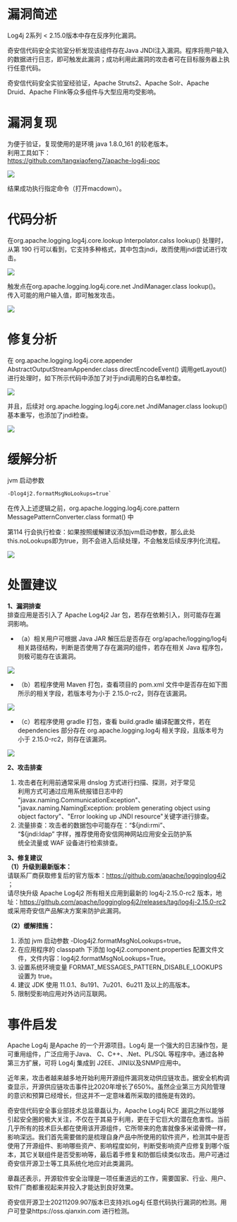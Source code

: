 漏洞简述
====

Log4j 2系列 &lt; 2.15.0版本中存在反序列化漏洞。

奇安信代码安全实验室分析发现该组件存在Java JNDI注入漏洞。程序将用户输入的数据进行日志，即可触发此漏洞；成功利用此漏洞的攻击者可在目标服务器上执行任意代码。

奇安信代码安全实验室经验证，Apache Struts2、Apache Solr、Apache Druid、Apache Flink等众多组件与大型应用均受影响。

漏洞复现
====

为便于验证，复现使用的是环境 java 1.8.0\_161 的较老版本。  
利用工具如下：  
<https://github.com/tangxiaofeng7/apache-log4j-poc>

[![](https://shs3.b.qianxin.com/attack_forum/2021/12/attach-e27609448d1bb75649cf4b06aa06dc3845eb2be6.png)](https://shs3.b.qianxin.com/attack_forum/2021/12/attach-e27609448d1bb75649cf4b06aa06dc3845eb2be6.png)

结果成功执行指定命令（打开macdown）。

代码分析
====

在org.apache.logging.log4j.core.lookup Interpolator.calss lookup() 处理时，从第 190 行可以看到，它支持多种格式，其中包含jndi，故而使用jndi尝试进行攻击。

[![](https://shs3.b.qianxin.com/attack_forum/2021/12/attach-f0386d0a4af690aa10157059265c67c960920408.png)](https://shs3.b.qianxin.com/attack_forum/2021/12/attach-f0386d0a4af690aa10157059265c67c960920408.png)

触发点在org.apache.logging.log4j.core.net JndiManager.class lookup()。  
传入可能的用户输入值，即可触发攻击。

[![](https://shs3.b.qianxin.com/attack_forum/2021/12/attach-fd6cb6cfd0499342483d1f4fe78509299bc25cdc.png)](https://shs3.b.qianxin.com/attack_forum/2021/12/attach-fd6cb6cfd0499342483d1f4fe78509299bc25cdc.png)

修复分析
====

在 org.apache.logging.log4j.core.appender AbstractOutputStreamAppender.class directEncodeEvent() 调用getLayout()进行处理时，如下所示代码中添加了对于jndi调用的白名单检查。

[![](https://shs3.b.qianxin.com/attack_forum/2021/12/attach-b9156dfaf4e223ffaa51c96bf3abf6cbda89cecb.png)](https://shs3.b.qianxin.com/attack_forum/2021/12/attach-b9156dfaf4e223ffaa51c96bf3abf6cbda89cecb.png)

并且，后续对 org.apache.logging.log4j.core.net JndiManager.class lookup() 基本重写，也添加了jndi检查。

[![](https://shs3.b.qianxin.com/attack_forum/2021/12/attach-562b59d204bd400caadb3263a9f18066cd1454a5.png)](https://shs3.b.qianxin.com/attack_forum/2021/12/attach-562b59d204bd400caadb3263a9f18066cd1454a5.png)

缓解分析
====

jvm 启动参数

```html
-Dlog4j2.formatMsgNoLookups=true`
```

在传入上述逻辑之前，org.apache.logging.log4j.core.pattern MessagePatternConverter.class format() 中

第114 行会执行检查：如果按照缓解建议添加jvm启动参数，那么此处this.noLookups即为true，则不会进入后续处理，不会触发后续反序列化流程。

[![](https://shs3.b.qianxin.com/attack_forum/2021/12/attach-6befa36ccaf36ce2b5e209b4bc4d9344c3b9db61.png)](https://shs3.b.qianxin.com/attack_forum/2021/12/attach-6befa36ccaf36ce2b5e209b4bc4d9344c3b9db61.png)

处置建议
====

**1、漏洞排查**  
排查应用是否引入了 Apache Log4j2 Jar 包，若存在依赖引入，则可能存在漏  
洞影响。

- （a）相关用户可根据 Java JAR 解压后是否存在 org/apache/logging/log4j 相关路径结构，判断是否使用了存在漏洞的组件，若存在相关 Java 程序包，则极可能存在该漏洞。

[![](https://shs3.b.qianxin.com/attack_forum/2021/12/attach-f5d642974d6c9164118b499574bff700335acb66.png)](https://shs3.b.qianxin.com/attack_forum/2021/12/attach-f5d642974d6c9164118b499574bff700335acb66.png)

- （b）若程序使用 Maven 打包，查看项目的 pom.xml 文件中是否存在如下图所示的相关字段，若版本号为小于 2.15.0-rc2，则存在该漏洞。

[![](https://shs3.b.qianxin.com/attack_forum/2021/12/attach-6e127825ca7fe0f0ff1362e25d283ef3966a60cc.png)](https://shs3.b.qianxin.com/attack_forum/2021/12/attach-6e127825ca7fe0f0ff1362e25d283ef3966a60cc.png)

- （c）若程序使用 gradle 打包，查看 build.gradle 编译配置文件，若在dependencies 部分存在 org.apache.logging.log4j 相关字段，且版本号为小于 2.15.0-rc2，则存在该漏洞。

[![](https://shs3.b.qianxin.com/attack_forum/2021/12/attach-b30eb172555ce54ca6985d0e489558711335b8dd.png)](https://shs3.b.qianxin.com/attack_forum/2021/12/attach-b30eb172555ce54ca6985d0e489558711335b8dd.png)

**2、攻击排查**

1. 攻击者在利用前通常采用 dnslog 方式进行扫描、探测，对于常见  
    利用方式可通过应用系统报错日志中的  
    "javax.naming.CommunicationException"、  
    "javax.naming.NamingException: problem generating object using object factory"、"Error looking up JNDI resource"关键字进行排查。
2. 流量排查：攻击者的数据包中可能存在：“${jndi:rmi”、  
    “${jndi:ldap” 字样，推荐使用奇安信网神网站应用安全云防护系  
    统全流量或 WAF 设备进行检索排查。

**3、修复建议**  
**（1）升级到最新版本：**  
请联系厂商获取修复后的官方版本：<https://github.com/apache/logginglog4j2> ；  
请尽快升级 Apache Log4j2 所有相关应用到最新的 log4j-2.15.0-rc2 版本，地址：<https://github.com/apache/logginglog4j2/releases/tag/log4j-2.15.0-rc2> 或采用奇安信产品解决方案来防护此漏洞。

**（2）缓解措施：**

1. 添加 jvm 启动参数 -Dlog4j2.formatMsgNoLookups=true。
2. 在应用程序的 classpath 下添加 log4j2.component.properties 配置文件文件，文件内容：log4j2.formatMsgNoLookups=True。
3. 设置系统环境变量 FORMAT\_MESSAGES\_PATTERN\_DISABLE\_LOOKUPS 设置为 true。
4. 建议 JDK 使用 11.0.1、8u191、7u201、6u211 及以上的高版本。
5. 限制受影响应用对外访问互联网。

事件启发
====

Apache Log4j 是Apache 的一个开源项目。Log4j 是一个强大的日志操作包，是可重用组件，广泛应用于Java、 C、C++、.Net、PL/SQL 等程序中。通过各种第三方扩展，可将 Log4j 集成到 J2EE、JINI以及SNMP应用中。

近年来，攻击者越来越多地开始利用开源组件漏洞发动供应链攻击。据安全机构调查显示，开源供应链攻击事件比2020年增长了650%。虽然企业第三方风险管理的意识和预算已经增长，但这并不一定意味着所采取的措施是有效的。

奇安信代码安全事业部技术总监章磊认为，Apache Log4j RCE 漏洞之所以能够引起安全圈的极大关注，不仅在于其易于利用，更在于它巨大的潜在危害性。当前几乎所有的技术巨头都在使用该开源组件，它所带来的危害就像多米诺骨牌一样，影响深远。我们首先需要做的是梳理自身产品中所使用的软件资产，检测其中是否使用了开源组件、影响哪些资产、影响程度如何，判断受影响资产应修复到哪个版本，其它关联组件是否受影响等，最后着手修复和防御后续类似攻击。用户可通过奇安信开源卫士等工具系统化地应对此类漏洞。

章磊还表示，开源软件安全治理是一项任重道远的工作，需要国家、行业、用户、软件厂商都重视起来并投入才能达到良好效果。

奇安信开源卫士20211209.907版本已支持对Log4j 任意代码执行漏洞的检测。用户可登录https://oss.qianxin.com 进行检测。